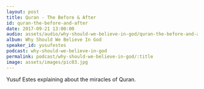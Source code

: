 ```yaml
---
layout: post
title: Quran - The Before & After
id: quran-the-before-and-after
date: 2017-09-21 13:00:00
audio: assets/audio/why-should-we-believe-in-god/quran-the-before-and-after.mp3
album: Why Should We Believe In God
speaker_id: yusufestes 
podcast: why-should-we-believe-in-god
permalink: podcast/why-should-we-believe-in-god/:title
image: assets/images/pic03.jpg
---
```


Yusuf Estes explaining about the miracles of Quran.
